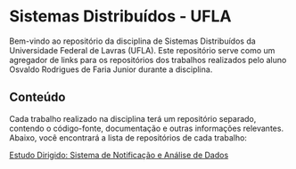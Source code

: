 # Sistemas Distribuídos - UFLA

Bem-vindo ao repositório da disciplina de Sistemas Distribuídos da Universidade Federal de Lavras (UFLA). Este repositório serve como um agregador de links para os repositórios dos trabalhos realizados pelo aluno Osvaldo Rodrigues de Faria Junior durante a disciplina.

## Conteúdo

Cada trabalho realizado na disciplina terá um repositório separado, contendo o código-fonte, documentação e outras informações relevantes. Abaixo, você encontrará a lista de repositórios de cada trabalho:

[Estudo Dirigido: Sistema de Notificação e Análise de Dados](https://github.com/OsvaldoUfla/Trabalho---Sistemas-Distribuidos-UFLA.git)
